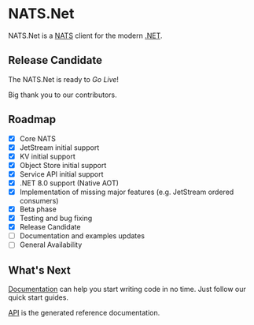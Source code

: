 # NATS.Net

NATS.Net is a [NATS](https://nats.io) client for the modern [.NET](https://dot.net/).

## Release Candidate

The NATS.Net is ready to *Go Live*!

Big thank you to our contributors.

## Roadmap

- [x] Core NATS
- [x] JetStream initial support
- [x] KV initial support
- [x] Object Store initial support
- [x] Service API initial support
- [x] .NET 8.0 support (Native AOT)
- [x] Implementation of missing major features (e.g. JetStream ordered consumers)
- [x] Beta phase
- [x] Testing and bug fixing
- [x] Release Candidate
- [ ] Documentation and examples updates
- [ ] General Availability

## What's Next

[Documentation](documentation/intro.md) can help you start writing code in no time. Just follow our quick start guides.

[API](api/index.md) is the generated reference documentation.

